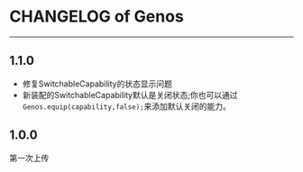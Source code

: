 # CHANGELOG of Genos
---------------------

1.1.0
------
 - 修复SwitchableCapability的状态显示问题
 - 新装配的SwitchableCapability默认是关闭状态;你也可以通过`Genos.equip(capability,false);`来添加默认关闭的能力。

1.0.0
------
第一次上传